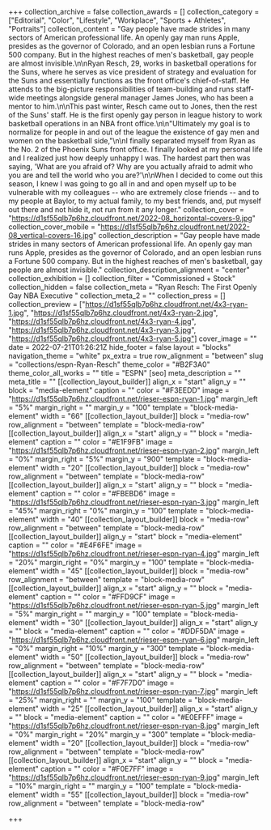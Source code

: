 +++
collection_archive = false
collection_awards = []
collection_category = ["Editorial", "Color", "Lifestyle", "Workplace", "Sports + Athletes", "Portraits"]
collection_content = "Gay people have made strides in many sectors of American professional life. An openly gay man runs Apple, presides as the governor of Colorado, and an open lesbian runs a Fortune 500 company. But in the highest reaches of men's basketball, gay people are almost invisible.\n\nRyan Resch, 29, works in basketball operations for the Suns, where he serves as vice president of strategy and evaluation for the Suns and essentially functions as the front office's chief-of-staff. He attends to the big-picture responsibilities of team-building and runs staff-wide meetings alongside general manager James Jones, who has been a mentor to him.\n\nThis past winter, Resch came out to Jones, then the rest of the Suns' staff. He is the first openly gay person in league history to work basketball operations in an NBA front office.\n\n\"Ultimately my goal is to normalize for people in and out of the league the existence of gay men and women on the basketball side,\"\n\nI finally separated myself from Ryan as the No. 2 of the Phoenix Suns front office. I finally looked at my personal life and I realized just how deeply unhappy I was. The hardest part then was saying, 'What are you afraid of? Why are you actually afraid to admit who you are and tell the world who you are?'\n\nWhen I decided to come out this season, I knew I was going to go all in and and open myself up to be vulnerable with my colleagues -- who are extremely close friends -- and to my people at Baylor, to my actual family, to my best friends, and, put myself out there and not hide it, not run from it any longer."
collection_cover = "https://d1sf55qlb7p6hz.cloudfront.net/2022-08_horizontal-covers-9.jpg"
collection_cover_mobile = "https://d1sf55qlb7p6hz.cloudfront.net/2022-08_vertical-covers-16.jpg"
collection_description = "Gay people have made strides in many sectors of American professional life. An openly gay man runs Apple, presides as the governor of Colorado, and an open lesbian runs a Fortune 500 company. But in the highest reaches of men's basketball, gay people are almost invisible."
collection_description_alignment = "center"
collection_exhibition = []
collection_filter = "Commissioned + Stock"
collection_hidden = false
collection_meta = "Ryan Resch: The First Openly Gay NBA Executive "
collection_meta_2 = ""
collection_press = []
collection_preview = ["https://d1sf55qlb7p6hz.cloudfront.net/4x3-ryan-1.jpg", "https://d1sf55qlb7p6hz.cloudfront.net/4x3-ryan-2.jpg", "https://d1sf55qlb7p6hz.cloudfront.net/4x3-ryan-4.jpg", "https://d1sf55qlb7p6hz.cloudfront.net/4x3-ryan-3.jpg", "https://d1sf55qlb7p6hz.cloudfront.net/4x3-ryan-5.jpg"]
cover_image = ""
date = 2022-07-21T01:26:21Z
hide_footer = false
layout = "blocks"
navigation_theme = "white"
px_extra = true
row_alignment = "between"
slug = "collections/espn-Ryan-Resch"
theme_color = "#B2F3A0"
theme_color_all_works = ""
title = "ESPN"
[seo]
meta_description = ""
meta_title = ""
[[collection_layout_builder]]
align_x = "start"
align_y = ""
block = "media-element"
caption = ""
color = "#F3EEDD"
image = "https://d1sf55qlb7p6hz.cloudfront.net/rieser-espn-ryan-1.jpg"
margin_left = "5%"
margin_right = ""
margin_y = "100"
template = "block-media-element"
width = "66"
[[collection_layout_builder]]
block = "media-row"
row_alignment = "between"
template = "block-media-row"
[[collection_layout_builder]]
align_x = "start"
align_y = ""
block = "media-element"
caption = ""
color = "#E1F9FB"
image = "https://d1sf55qlb7p6hz.cloudfront.net/rieser-espn-ryan-2.jpg"
margin_left = "0%"
margin_right = "5%"
margin_y = "900"
template = "block-media-element"
width = "20"
[[collection_layout_builder]]
block = "media-row"
row_alignment = "between"
template = "block-media-row"
[[collection_layout_builder]]
align_x = "start"
align_y = ""
block = "media-element"
caption = ""
color = "#FBEBD6"
image = "https://d1sf55qlb7p6hz.cloudfront.net/rieser-espn-ryan-3.jpg"
margin_left = "45%"
margin_right = "0%"
margin_y = "100"
template = "block-media-element"
width = "40"
[[collection_layout_builder]]
block = "media-row"
row_alignment = "between"
template = "block-media-row"
[[collection_layout_builder]]
align_y = "start"
block = "media-element"
caption = ""
color = "#E4F6FE"
image = "https://d1sf55qlb7p6hz.cloudfront.net/rieser-espn-ryan-4.jpg"
margin_left = "20%"
margin_right = "0%"
margin_y = "100"
template = "block-media-element"
width = "45"
[[collection_layout_builder]]
block = "media-row"
row_alignment = "between"
template = "block-media-row"
[[collection_layout_builder]]
align_x = "start"
align_y = ""
block = "media-element"
caption = ""
color = "#FFD9CF"
image = "https://d1sf55qlb7p6hz.cloudfront.net/rieser-espn-ryan-5.jpg"
margin_left = "5%"
margin_right = ""
margin_y = "100"
template = "block-media-element"
width = "30"
[[collection_layout_builder]]
align_x = "start"
align_y = ""
block = "media-element"
caption = ""
color = "#DDF5DA"
image = "https://d1sf55qlb7p6hz.cloudfront.net/rieser-espn-ryan-6.jpg"
margin_left = "0%"
margin_right = "10%"
margin_y = "300"
template = "block-media-element"
width = "50"
[[collection_layout_builder]]
block = "media-row"
row_alignment = "between"
template = "block-media-row"
[[collection_layout_builder]]
align_x = "start"
align_y = ""
block = "media-element"
caption = ""
color = "#F7F7D0"
image = "https://d1sf55qlb7p6hz.cloudfront.net/rieser-espn-ryan-7.jpg"
margin_left = "25%"
margin_right = ""
margin_y = "100"
template = "block-media-element"
width = "25"
[[collection_layout_builder]]
align_x = "start"
align_y = ""
block = "media-element"
caption = ""
color = "#E0EFFF"
image = "https://d1sf55qlb7p6hz.cloudfront.net/rieser-espn-ryan-8.jpg"
margin_left = "0%"
margin_right = "20%"
margin_y = "300"
template = "block-media-element"
width = "20"
[[collection_layout_builder]]
block = "media-row"
row_alignment = "between"
template = "block-media-row"
[[collection_layout_builder]]
align_x = "start"
align_y = ""
block = "media-element"
caption = ""
color = "#F0E7FF"
image = "https://d1sf55qlb7p6hz.cloudfront.net/rieser-espn-ryan-9.jpg"
margin_left = "10%"
margin_right = ""
margin_y = "100"
template = "block-media-element"
width = "55"
[[collection_layout_builder]]
block = "media-row"
row_alignment = "between"
template = "block-media-row"

+++
